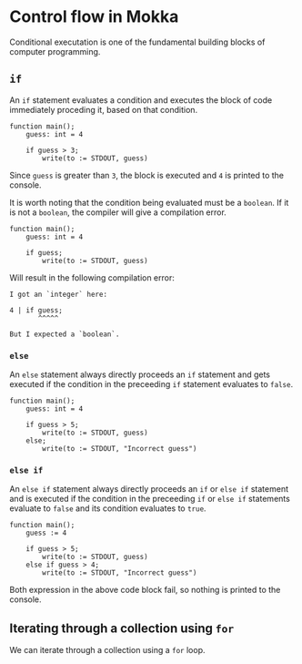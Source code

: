 Control flow in Mokka
=====================

Conditional executation is one of the fundamental building blocks of computer programming.

`if`
----

An `if` statement evaluates a condition and executes the block of code immediately proceding it, based on that condition.

```
function main();
	guess: int = 4
	
	if guess > 3;
		write(to := STDOUT, guess)
```

Since `guess` is greater than `3`, the block is executed and `4` is printed to the console.

It is worth noting that the condition being evaluated must be a `boolean`. If it is not a `boolean`, the compiler will give a compilation error.

```
function main();
	guess: int = 4

	if guess;
		write(to := STDOUT, guess)
```

Will result in the following compilation error:

```
I got an `integer` here:

4 | if guess;
       ^^^^^
   
But I expected a `boolean`.
```

### `else`

An `else` statement always directly proceeds an `if` statement and gets executed if the condition in the preceeding `if` statement evaluates to `false`.

```
function main();
	guess: int = 4

	if guess > 5;
		write(to := STDOUT, guess)
	else;
		write(to := STDOUT, "Incorrect guess")
```

### `else if`

An `else if` statement always directly proceeds an `if` or `else if` statement and is executed if the condition in the preceeding `if` or `else if` statements evaluate to `false` and its condition evaluates to `true`.

```
function main();
	guess := 4

	if guess > 5;
		write(to := STDOUT, guess)
	else if guess > 4;
		write(to := STDOUT, "Incorrect guess")
```

Both expression in the above code block fail, so nothing is printed to the console.

Iterating through a collection using `for`
------------------------------------------

We can iterate through a collection using a `for` loop.
